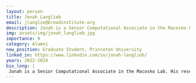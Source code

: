 ```yaml
---
layout: person
title: Jonah Langlieb
email: jlanglie@broadinstitute.org
description: Jonah is a Senior Computational Associate in the Macosko Lab. His research focuses on developing and applying methods to analyze large-scale single-cell datasets and is excited to work with all this ...
img: assets/img/jonah_langlieb.jpg
importance: 9
category: Alumni
new_position: Graduate Student, Princeton University
linked_in: https://www.linkedin.com/in/jonah-langlieb/
years: 2022-2024
bio_long: |
 Jonah is a Senior Computational Associate in the Macosko Lab. His research focuses on developing and applying methods to analyze large-scale single-cell datasets and is excited to work with all this data! Prior to joining the Broad, he studied computer science and math at Swarthmore college.
---
```

